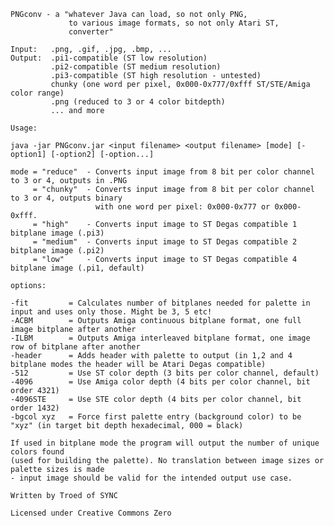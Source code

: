     PNGconv - a "whatever Java can load, so not only PNG,
                 to various image formats, so not only Atari ST,
                 converter"

    Input:   .png, .gif, .jpg, .bmp, ...
    Output:  .pi1-compatible (ST low resolution)
             .pi2-compatible (ST medium resolution)
             .pi3-compatible (ST high resolution - untested)
             chunky (one word per pixel, 0x000-0x777/0xfff ST/STE/Amiga color range)
             .png (reduced to 3 or 4 color bitdepth)
             ... and more

    Usage:

    java -jar PNGconv.jar <input filename> <output filename> [mode] [-option1] [-option2] [-option...]

    mode = "reduce"  - Converts input image from 8 bit per color channel to 3 or 4, outputs in .PNG
         = "chunky"  - Converts input image from 8 bit per color channel to 3 or 4, outputs binary
                       with one word per pixel: 0x000-0x777 or 0x000-0xfff.
         = "high"    - Converts input image to ST Degas compatible 1 bitplane image (.pi3)
         = "medium"  - Converts input image to ST Degas compatible 2 bitplane image (.pi2)
         = "low"     - Converts input image to ST Degas compatible 4 bitplane image (.pi1, default)

    options:

    -fit         = Calculates number of bitplanes needed for palette in input and uses only those. Might be 3, 5 etc!
    -ACBM        = Outputs Amiga continuous bitplane format, one full image bitplane after another
    -ILBM        = Outputs Amiga interleaved bitplane format, one image row of bitplane after another
    -header      = Adds header with palette to output (in 1,2 and 4 bitplane modes the header will be Atari Degas compatible)
    -512         = Use ST color depth (3 bits per color channel, default)
    -4096        = Use Amiga color depth (4 bits per color channel, bit order 4321)
    -4096STE     = Use STE color depth (4 bits per color channel, bit order 1432)
    -bgcol xyz   = Force first palette entry (background color) to be "xyz" (in target bit depth hexadecimal, 000 = black)

    If used in bitplane mode the program will output the number of unique colors found
    (used for building the palette). No translation between image sizes or palette sizes is made
    - input image should be valid for the intended output use case.

    Written by Troed of SYNC

    Licensed under Creative Commons Zero

